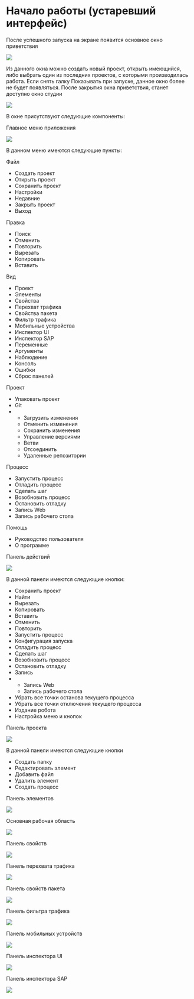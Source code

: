 # Начало работы (устаревший интерфейс)

После успешного запуска на экране появится основное окно приветствия

![](<../../.gitbook/assets/Untitled (12).png>)

Из данного окна можно создать новый проект, открыть имеющийся, либо выбрать один из последних проектов, с которыми производилась работа. Если снять галку Показывать при запуске, данное окно более не будет появляться. После закрытия окна приветствия, станет доступно окно студии

![](<../../.gitbook/assets/001 (1).png>)

В окне присутствуют следующие компоненты:&#x20;

Главное меню приложения

![](../../.gitbook/assets/Picture3.png)

В данном меню имеются следующие пункты:

Файл&#x20;

* Создать проект
* Открыть проект
* Сохранить проект
* Настройки
* Недавние
* Закрыть проект
* Выход&#x20;

Правка&#x20;

* Поиск&#x20;
* Отменить&#x20;
* Повторить&#x20;
* Вырезать&#x20;
* Копировать&#x20;
* Вставить&#x20;

Вид&#x20;

* Проект&#x20;
* Элементы&#x20;
* Свойства&#x20;
* Перехват трафика&#x20;
* Свойства пакета&#x20;
* Фильтр трафика&#x20;
* Мобильные устройства&#x20;
* Инспектор UI&#x20;
* Инспектор SAP&#x20;
* Переменные&#x20;
* Аргументы&#x20;
* Наблюдение&#x20;
* Консоль&#x20;
* Ошибки
* Сброс панелей

Проект&#x20;

* Упаковать проект
* Git
*
  * Загрузить изменения
  * Отменить изменения
  * Сохранить изменения
  * Управление версиями
  * Ветви
  * Отсоединить
  * Удаленные репозитории

Процесс&#x20;

* Запустить процесс&#x20;
* Отладить процесс&#x20;
* Сделать шаг&#x20;
* Возобновить процесс&#x20;
* Остановить отладку&#x20;
* Запись Web&#x20;
* Запись рабочего стола

Помощь&#x20;

* Руководство пользователя
* О программе



Панель действий

![](../../.gitbook/assets/кнопки\_основной\_панели.png)

В данной панели имеются следующие кнопки:

* Сохранить проект&#x20;
* Найти
* Вырезать&#x20;
* Копировать&#x20;
* Вставить&#x20;
* Отменить&#x20;
* Повторить&#x20;
* Запустить процесс&#x20;
* Конфигурация запуска
* Отладить процесс&#x20;
* Сделать шаг&#x20;
* Возобновить процесс&#x20;
* Остановить отладку&#x20;
* Запись&#x20;
*
  * Запись Web&#x20;
  * Запись рабочего стола
* Убрать все точки останова текущего процесса
* Убрать все точки отключения текущего процесса
* Издание робота
* Настройка меню и кнопок

Панель проекта

![](<../../.gitbook/assets/Picture5 (1).png>)

В данной панели имеются следующие кнопки

* Создать папку&#x20;
* Редактировать элемент&#x20;
* Добавить файл
* Удалить элемент&#x20;
* Создать процесс



Панель элементов

![](<../../.gitbook/assets/Picture6 (1).png>)



Основная рабочая область

![](../../.gitbook/assets/Picture7.png)



Панель свойств

![](../../.gitbook/assets/Picture8.png)



Панель перехвата трафика

![](<../../.gitbook/assets/Picture9 (1).png>)



Панель свойств пакета

![](../../.gitbook/assets/Picture10.png)



Панель фильтра трафика

![](../../.gitbook/assets/Picture11.png)



Панель мобильных устройств

![](../../.gitbook/assets/Picture12.png)



Панель инспектора UI

![](../../.gitbook/assets/Picture23.png)



Панель инспектора SAP

![](../../.gitbook/assets/Picture24.png)
